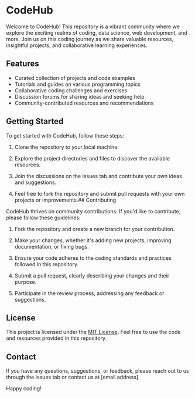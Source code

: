 # CodeHub

Welcome to CodeHub! This repository is a vibrant community where we explore the exciting realms of coding, data science, web development, and more. Join us on this coding journey as we share valuable resources, insightful projects, and collaborative learning experiences.

## Features

- Curated collection of projects and code examples
- Tutorials and guides on various programming topics
- Collaborative coding challenges and exercises
- Discussion forums for sharing ideas and seeking help
- Community-contributed resources and recommendations

## Getting Started

To get started with CodeHub, follow these steps:

1. Clone the repository to your local machine:

2. Explore the project directories and files to discover the available resources.

3. Join the discussions on the Issues tab and contribute your own ideas and suggestions.

4. Feel free to fork the repository and submit pull requests with your own projects or improvements.## Contributing

CodeHub thrives on community contributions. If you'd like to contribute, please follow these guidelines:

1. Fork the repository and create a new branch for your contribution.

2. Make your changes, whether it's adding new projects, improving documentation, or fixing bugs.

3. Ensure your code adheres to the coding standards and practices followed in this repository.

4. Submit a pull request, clearly describing your changes and their purpose.

5. Participate in the review process, addressing any feedback or suggestions.

## License

This project is licensed under the [MIT License](LICENSE). Feel free to use the code and resources provided in this repository.

## Contact

If you have any questions, suggestions, or feedback, please reach out to us through the Issues tab or contact us at [email address].

Happy coding!
